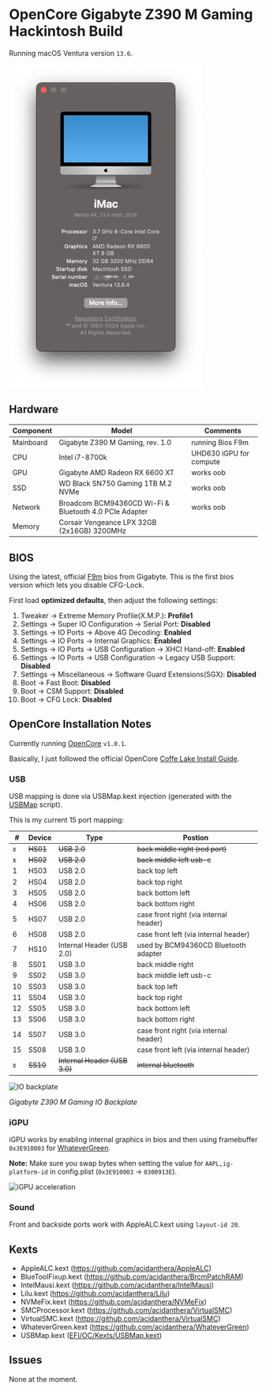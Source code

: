 # OpenCore Gigabyte Z390 M Gaming Hackintosh Build

Running macOS Ventura version `13.6`.

![about this Mac](img/about_this_mac.png)


## Hardware

Component | Model | Comments
--------- | ----- | --------
Mainboard | Gigabyte Z390 M Gaming, rev. 1.0                        | running Bios F9m 
CPU       | Intel i7-8700k                                          | UHD630 iGPU for compute 
GPU       | Gigabyte AMD Radeon RX 6600 XT                         | works oob
SSD       | WD Black SN750 Gaming 1TB M.2 NVMe                      | works oob
Network   | Broadcom BCM94360CD Wi-Fi & Bluetooth 4.0 PCIe Adapter  | works oob
Memory    | Corsair Vengeance LPX 32GB (2x16GB) 3200MHz             | 


## BIOS

Using the latest, official [F9m](https://www.gigabyte.com/Motherboard/Z390-M-GAMING-rev-10/support#support-dl-bios) bios from Gigabyte.
This is the first bios version which lets you disable CFG-Lock.

First load **optimized defaults**, then adjust the following settings:

1. Tweaker → Extreme Memory Profile(X.M.P.): **Profile1**
2. Settings → Super IO Configuration → Serial Port: **Disabled**
3. Settings → IO Ports → Above 4G Decoding: **Enabled**
4. Settings → IO Ports → Internal Graphics: **Enabled**
5. Settings → IO Ports → USB Configuration → XHCI Hand-off: **Enabled**
6. Settings → IO Ports → USB Configuration → Legacy USB Support: **Disabled**
7. Settings → Miscellaneous → Software Guard Extensions(SGX): **Disabled**
8. Boot → Fast Boot: **Disabled**
9. Boot → CSM Support: **Disabled**
10. Boot → CFG Lock: **Disabled**

## OpenCore Installation Notes

Currently running [OpenCore](https://github.com/acidanthera/OpenCorePkg/releases) `v1.0.1`.

Basically, I just followed the official OpenCore [Coffe Lake Install Guide](https://dortania.github.io/OpenCore-Install-Guide/config.plist/coffee-lake.html).


### USB

USB mapping is done via USBMap.kext injection (generated with the
[USBMap](https://github.com/corpnewt/USBMap) script).

This is my current 15 port mapping:

\# | Device | Type | Postion
-- | ------ | ---- | -------
x | ~~HS01~~ | ~~USB 2.0~~ | ~~back middle right (red port)~~
x | ~~HS02~~ | ~~USB 2.0~~ | ~~back middle left usb-c~~
1 | HS03 | USB 2.0 | back top left
2 | HS04 | USB 2.0 | back top right
3 | HS05 | USB 2.0 | back bottom left
4 | HS06 | USB 2.0 | back bottom right
5 | HS07 | USB 2.0 | case front right (via internal header)
6 | HS08 | USB 2.0 | case front left (via internal header)
7 | HS10 | Internal Header (USB 2.0) | used by BCM94360CD Bluetooth adapter 
8 | SS01 | USB 3.0 | back middle right
9 | SS02 | USB 3.0 | back middle left usb-c
10 | SS03 | USB 3.0 | back top left
11 | SS04 | USB 3.0 | back top right
12 | SS05 | USB 3.0 | back bottom left
13 | SS06 | USB 3.0 | back bottom right
14 | SS07 | USB 3.0 | case front right (via internal header)
15 | SS08 | USB 3.0 | case front left (via internal header)
x | ~~SS10~~ | ~~Internal Header (USB 3.0)~~ | ~~internal bluetooth~~

![IO backplate](img/mainboard_io_backplate.png)

_Gigabyte Z390 M Gaming IO Backplate_


### iGPU

iGPU works by enabling internal graphics in bios and then using framebuffer `0x3E910003` for [WhateverGreen](https://github.com/acidanthera/WhateverGreen).

**Note:** Make sure you swap bytes when setting the value for `AAPL,ig-platform-id` in config.plist (`0x3E910003` -> `0300913E`).

![iGPU acceleration](img/videoproc_hardware_info.png)


### Sound

Front and backside ports work with AppleALC.kext using `layout-id 20`.

## Kexts

- AppleALC.kext (https://github.com/acidanthera/AppleALC)
- BlueToolFixup.kext (https://github.com/acidanthera/BrcmPatchRAM)
- IntelMausi.kext (https://github.com/acidanthera/IntelMausi)
- Lilu.kext (https://github.com/acidanthera/Lilu)
- NVMeFix.kext (https://github.com/acidanthera/NVMeFix)
- SMCProcessor.kext (https://github.com/acidanthera/VirtualSMC)
- VirtualSMC.kext (https://github.com/acidanthera/VirtualSMC)
- WhateverGreen.kext (https://github.com/acidanthera/WhateverGreen)
- USBMap.kext ([EFI/OC/Kexts/USBMap.kext](EFI/OC/Kexts/USBMap.kext))

## Issues

None at the moment.
